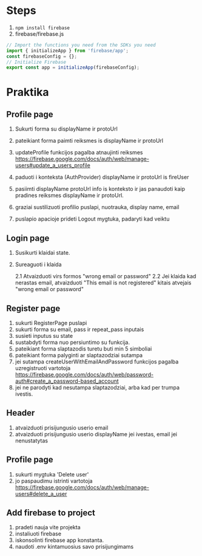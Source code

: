 # Steps

1. `npm install firebase`
2. firebase/firebase.js

```js
// Import the functions you need from the SDKs you need
import { initializeApp } from 'firebase/app';
const firebaseConfig = {};
// Initialize Firebase
export const app = initializeApp(firebaseConfig);
```

# Praktika

## Profile page

1. Sukurti forma su displayName ir protoUrl
2. pateikiant forma paimti reiksmes is displayName ir protoUrl
3. updateProfile funkcijos pagalba atnaujinti reiksmes
   https://firebase.google.com/docs/auth/web/manage-users#update_a_users_profile

4. paduoti i konteksta (AuthProvider) displayName ir protoUrl is fireUser
5. pasiimti displayName protoUrl info is konteksto ir jas panaudoti kaip pradines reiksmes displayName ir protoUrl.
6. graziai sustilizuoti profilio puslapi, nuotrauka, display name, email
7. puslapio apacioje prideti Logout mygtuka, padaryti kad veiktu

## Login page

1. Susikurti klaidai state.
2. Sureaguoti i klaida

   2.1 Atvaizduoti virs formos "wrong email or password"
   2.2 Jei klaida kad nerastas email, atvaizduoti "This email is not registered" kitais atvejais "wrong email or password"

## Register page

1. sukurti RegisterPage puslapi
2. sukurti forma su email, pass ir repeat_pass inputais
3. susieti inputus su state
4. sustabdyti forma nuo persiuntimo su funkcija.
5. pateikiant forma slaptazodis turetu buti min 5 simboliai
6. pateikiant forma palyginti ar slaptazodziai sutampa
7. jei sutampa createUserWithEmailAndPassword funkcijos pagalba uzregistruoti vartotoja
   https://firebase.google.com/docs/auth/web/password-auth#create_a_password-based_account
8. jei ne parodyti kad nesutampa slaptazodziai, arba kad per trumpa ivestis.

## Header

1. atvaizduoti prisijungusio userio email
2. atvaizduoti prisijungusio userio displayName jei ivestas, email jei nenustatytas

## Profile page

1. sukurti mygtuka 'Delete user'
2. jo paspaudimu istrinti vartotoja
   https://firebase.google.com/docs/auth/web/manage-users#delete_a_user

## Add firebase to project

1. pradeti nauja vite projekta
2. instaliuoti firebase
3. iskonsolinti firebase app konstanta.
4. naudoti .env kintamuosius savo prisijungimams
